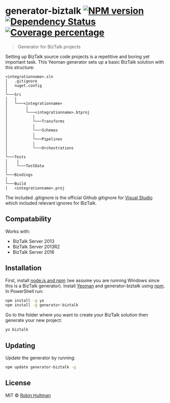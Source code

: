 # generator-biztalk [![NPM version][npm-image]][npm-url] [![Dependency Status][daviddm-image]][daviddm-url] [![Coverage percentage][coveralls-image]][coveralls-url]
> Generator for BizTalk projects

Setting up BizTalk source code projects is a repetitive and boring yet important task. This Yeoman generator sets up a basic BizTalk solution with this structure:

```
<integrationname>.sln
│   .gitignore
│   nuget.config    
│
└───Src
│   |
│   └───<integrationname>
│        |
│        └───<integrationname>.btproj
│           |
│           └───Transforms
│           |
│           └───Schemas
│           |
│           └───Pipelines
│           |
│           └───Orchestrations
│   
└───Tests
│    |
│    └───TestData
│
└───Bindings
│
└───Build
│   <integrationname>.proj
```

The included .gitignore is the official Github gitignore for [Visual Studio](https://github.com/github/gitignore/blob/master/VisualStudio.gitignore) which included relevant ignores for BizTalk.

## Compatability
Works with:
- BizTalk Server 2013
- BizTalk Server 2013R2
- BizTalk Server 2016

## Installation
First, install [node.js and npm](https://nodejs.org/en/download/current/) (we assume you are running Windows since this is a BizTalk generator).
Install [Yeoman](http://yeoman.io) and generator-biztalk using [npm](https://www.npmjs.com/). In PowerShell run:

```bash
npm install -g yo
npm install -g generator-biztalk
```

Go to the folder where you want to create your BizTalk solution then generate your new project:

```bash
yo biztalk
```

## Updating
Update the generator by running:

```bash
npm update generator-biztalk -g 
```

## License

MIT © [Robin Hultman]()


[npm-image]: https://badge.fury.io/js/generator-biztalk.svg
[npm-url]: https://npmjs.org/package/generator-biztalk
[travis-image]: https://travis-ci.org/robinhultman/generator-biztalk.svg?branch=master
[travis-url]: https://travis-ci.org/robinhultman/generator-biztalk
[daviddm-image]: https://david-dm.org/robinhultman/generator-biztalk.svg?theme=shields.io
[daviddm-url]: https://david-dm.org/robinhultman/generator-biztalk
[coveralls-image]: https://coveralls.io/repos/robinhultman/generator-biztalk/badge.svg
[coveralls-url]: https://coveralls.io/r/robinhultman/generator-biztalk
